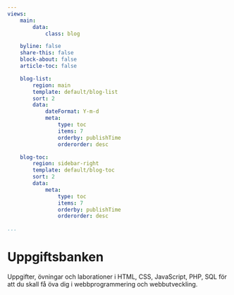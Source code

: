 ```yaml
---
views:
    main:
        data:
            class: blog

    byline: false
    share-this: false
    block-about: false
    article-toc: false

    blog-list:
        region: main
        template: default/blog-list
        sort: 2
        data:
            dateFormat: Y-m-d
            meta: 
                type: toc
                items: 7
                orderby: publishTime
                orderorder: desc

    blog-toc:
        region: sidebar-right
        template: default/blog-toc
        sort: 2
        data:
            meta: 
                type: toc
                items: 7
                orderby: publishTime
                orderorder: desc

...
```

Uppgiftsbanken
===========================

Uppgifter, övningar och laborationer i HTML, CSS, JavaScript, PHP, SQL för att du skall få öva dig i webbprogrammering och webbutveckling.
